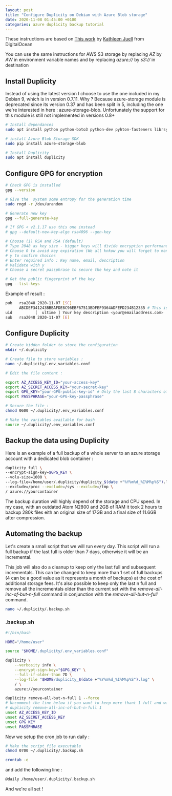 ```yaml
---
layout: post
title: "Configure Duplicity on Debian with Azure Blob storage"
date: 2020-11-08 01:45:00 +0100
categories: azure duplicity backup tutorial
---
```

These instructions are based on [This work](https://www.digitalocean.com/community/tutorials/how-to-use-duplicity-with-gpg-to-back-up-data-to-digitalocean-spaces) by [Kathleen Juell](https://www.digitalocean.com/community/users/katjuell) from DigitalOcean

You can use the same instructions for AWS S3 storage by replacing *AZ* by *AW* in environment variable names and by replacing *azure://* by *s3://* in destination

## Install Duplicity

Instead of using the latest version I choose to use the one included in my Debian 9, which is in version 0.7.11.
Why ? Because azure-storage module is deprecated since its version 0.37 and has been split in 5, including the one we're interested in here : azure-storage-blob.
Unfortunately the support for this module is still not implemented in versions 0.8+

```bash
# Install dependances
sudo apt install python python-boto3 python-dev pyhton-fasteners librsync1 librsync-dev gnupg snapd

# install Azure Blob Storage SDK
sudo pip install azure-storage-blob

# Install Duplicity
sudo apt install duplicity
```

## Configure GPG for encryption

```bash
# Check GPG is installed
gpg --version

# Give the  system some entropy for the generation time
sudo rngd -r /dev/urandom

# Generate new key
gpg --full-generate-key

# If GPG < v2.1.17 use this one instead
# gpg --default-new-key-algo rsa4096 --gen-key

# Choose (1) RSA and RSA (default)
# Type 2048 as key size - bigger keys will divide encryption performance by a big amount (8 in my case between 2048 and 4096)
# Choose 0 to avoid key expiration (We all knkow you will forget to mantain your key...)
# y to confirm choices
# Enter required info : Key name, email, description
# Validate with y
# Choose a secret passphrase to secure the key and note it

# Get the public fingerprint of the key
gpg --list-keys
```

Example of result :

```bash
pub   rsa2048 2020-11-07 [SC]
      ABCDEF341243BBBAFDE8C96EBF67513BDFEF9364ADFEFD234B12335 # This is the public fingerprint of your key
uid          [  ultime ] Your key description <your@emailaddress.com>
sub   rsa2048 2020-11-07 [E]
```

## Configure Duplicity

```bash
# Create hidden folder to store the configuration
mkdir ~/.duplicity

# Create file to store variables :
nano ~/.duplicity/.env_variables.conf

# Edit the file content :

export AZ_ACCESS_KEY_ID="your-access-key"
export AZ_SECRET_ACCESS_KEY="your-secret-key"
export GPG_KEY="your-GPG-public-key-id" # Only the last 8 characters of the pub fingerprint
export PASSPHRASE="your-GPG-key-passphrase"

# Secure the file :
chmod 0600 ~/.duplicity/.env_variables.conf

# Make the variables available for bash
source ~/.duplicity/.env_variables.conf

```

## Backup the data using Duplicity

Here is an example of a full backup of a whole server to an azure storage account with a dedicated blob container :

```bash
duplicity full \
--encrypt-sign-key=$GPG_KEY \
--volu-size=1000 \
--log-file=/home/user/.duplicity/duplicity_$(date +"%Y%m%d_%I%M%p%S").log \
--exclude=/proc --exclude=/sys --exclude=/tmp \
/ azure://yourcontainer
```

The backup duration will highly depend of the storage and CPU speed. In my case, with an outdated Atom N2800 and 2GB of RAM it took 2 hours to backup 280k files eith an original size of 17GB and a final size of 11.6GB after compression.

## Automating the backup

Let's create a small script that we will run every day. This script will run a full backup if the last full is older than 7 days, otherwise it will be an incremental.

This job will also do a cleanup to keep only the last full and subsequent incrementals. This can be changed to keep more than 1 set of full backups (4 can be a good value as it represents a month of backups) at the cost of additional storage fees.
It's also possible to keep only the last n full and remove all the incrementals older than the current set with the *remove-all-inc-of-but-n-full* command in conjunction with the *remove-all-but-n-full* command.

```bash
nano ~/.duplicity/.backup.sh
```

### .backup.sh

```bash
#!/bin/bash

HOME="/home/user"

source "$HOME/.duplicity/.env_variables.conf"

duplicity \
    --verbosity info \
    --encrypt-sign-key="$GPG_KEY" \
    --full-if-older-than 7D \
    --log-file "$HOME/duplicity_$(date +"%Y%m%d_%I%M%p%S").log" \
    / \
    azure://yourcontainer

duplicity remove-all-but-n-full 1 --force
# Uncomment the line below if you want to keep more thant 1 full and want to clean intermediate inc backups except the last chain
# duplicity remove-all-inc-of-but-n-full 1
unset AZ_ACCESS_KEY_ID
unset AZ_SECRET_ACCESS_KEY
unset GPG_KEY
unset PASSPHRASE
```

Now we setup the cron job to run daily :

```bash
# Make the script file executable
chmod 0700 ~/.duplicity/.backup.sh

crontab -e
```

and add the following line :

```bash
@daily /home/user/.duplicity/.backup.sh
```

And we're all set !

